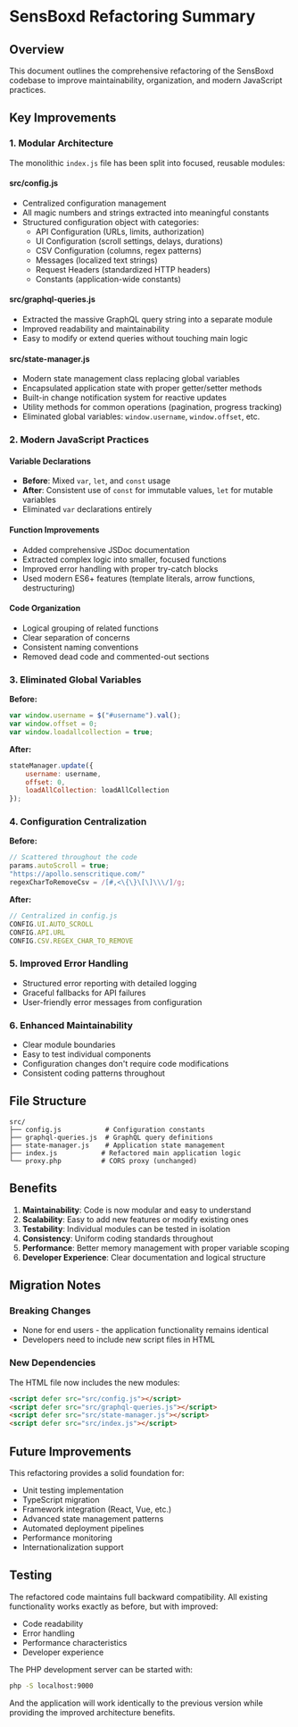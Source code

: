 # SensBoxd Refactoring Summary

## Overview
This document outlines the comprehensive refactoring of the SensBoxd codebase to improve maintainability, organization, and modern JavaScript practices.

## Key Improvements

### 1. Modular Architecture
The monolithic `index.js` file has been split into focused, reusable modules:

#### **src/config.js**
- Centralized configuration management
- All magic numbers and strings extracted into meaningful constants
- Structured configuration object with categories:
  - API Configuration (URLs, limits, authorization)
  - UI Configuration (scroll settings, delays, durations)
  - CSV Configuration (columns, regex patterns)
  - Messages (localized text strings)
  - Request Headers (standardized HTTP headers)
  - Constants (application-wide constants)

#### **src/graphql-queries.js**
- Extracted the massive GraphQL query string into a separate module
- Improved readability and maintainability
- Easy to modify or extend queries without touching main logic

#### **src/state-manager.js**
- Modern state management class replacing global variables
- Encapsulated application state with proper getter/setter methods
- Built-in change notification system for reactive updates
- Utility methods for common operations (pagination, progress tracking)
- Eliminated global variables: `window.username`, `window.offset`, etc.

### 2. Modern JavaScript Practices

#### **Variable Declarations**
- **Before**: Mixed `var`, `let`, and `const` usage
- **After**: Consistent use of `const` for immutable values, `let` for mutable variables
- Eliminated `var` declarations entirely

#### **Function Improvements**
- Added comprehensive JSDoc documentation
- Extracted complex logic into smaller, focused functions
- Improved error handling with proper try-catch blocks
- Used modern ES6+ features (template literals, arrow functions, destructuring)

#### **Code Organization**
- Logical grouping of related functions
- Clear separation of concerns
- Consistent naming conventions
- Removed dead code and commented-out sections

### 3. Eliminated Global Variables
**Before:**
```javascript
var window.username = $("#username").val();
var window.offset = 0;
var window.loadallcollection = true;
```

**After:**
```javascript
stateManager.update({
    username: username,
    offset: 0,
    loadAllCollection: loadAllCollection
});
```

### 4. Configuration Centralization
**Before:**
```javascript
// Scattered throughout the code
params.autoScroll = true;
"https://apollo.senscritique.com/"
regexCharToRemoveCsv = /[#,<\{\}\[\]\\\/]/g;
```

**After:**
```javascript
// Centralized in config.js
CONFIG.UI.AUTO_SCROLL
CONFIG.API.URL
CONFIG.CSV.REGEX_CHAR_TO_REMOVE
```

### 5. Improved Error Handling
- Structured error reporting with detailed logging
- Graceful fallbacks for API failures
- User-friendly error messages from configuration

### 6. Enhanced Maintainability
- Clear module boundaries
- Easy to test individual components
- Configuration changes don't require code modifications
- Consistent coding patterns throughout

## File Structure

```
src/
├── config.js           # Configuration constants
├── graphql-queries.js  # GraphQL query definitions
├── state-manager.js    # Application state management
├── index.js           # Refactored main application logic
└── proxy.php          # CORS proxy (unchanged)
```

## Benefits

1. **Maintainability**: Code is now modular and easy to understand
2. **Scalability**: Easy to add new features or modify existing ones
3. **Testability**: Individual modules can be tested in isolation
4. **Consistency**: Uniform coding standards throughout
5. **Performance**: Better memory management with proper variable scoping
6. **Developer Experience**: Clear documentation and logical structure

## Migration Notes

### Breaking Changes
- None for end users - the application functionality remains identical
- Developers need to include new script files in HTML

### New Dependencies
The HTML file now includes the new modules:
```html
<script defer src="src/config.js"></script>
<script defer src="src/graphql-queries.js"></script>
<script defer src="src/state-manager.js"></script>
<script defer src="src/index.js"></script>
```

## Future Improvements

This refactoring provides a solid foundation for:
- Unit testing implementation
- TypeScript migration
- Framework integration (React, Vue, etc.)
- Advanced state management patterns
- Automated deployment pipelines
- Performance monitoring
- Internationalization support

## Testing

The refactored code maintains full backward compatibility. All existing functionality works exactly as before, but with improved:
- Code readability
- Error handling
- Performance characteristics
- Developer experience

The PHP development server can be started with:
```bash
php -S localhost:9000
```

And the application will work identically to the previous version while providing the improved architecture benefits. 